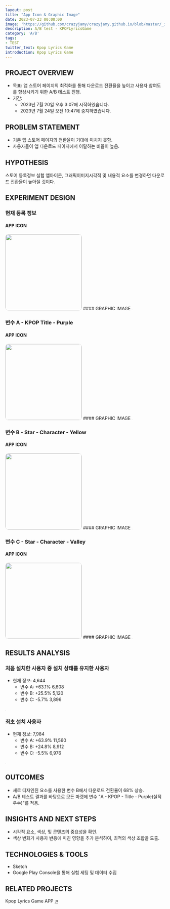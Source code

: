 ```yaml
---
layout: post
title: "App Icon & Graphic Image"
date: 2023-07-23 00:00:00
image: 'https://github.com/crazyjamy/crazyjamy.github.io/blob/master/_images/_thumbnail/AB-appicon-violet.png?raw=true'
description: A/B test - KPOPLyricsGame
category: 'A/B'
tags:
- TEST
twitter_text: Kpop Lyrics Game
introduction: Kpop Lyrics Game
---
```


## PROJECT OVERVIEW
+ 목표: 앱 스토어 페이지의 최적화를 통해 다운로드 전환율을 높이고 사용자 참여도를 향상시키기 위한 A/B 테스트 진행.
+ 기간:
  + 2023년 7월 20일 오후 3:07에 시작하였습니다. 
  + 2023년 7월 24일 오전 10:47에 중지하였습니다.
 
## PROBLEM STATEMENT
+ 기존 앱 스토어 페이지의 전환율이 기대에 미치지 못함.
+ 사용자들이 앱 다운로드 페이지에서 이탈하는 비율이 높음.

## HYPOTHESIS
스토어 등록정보 실험 앱아이콘, 그래픽이미지시각적 및 내용적 요소를 변경하면 다운로드 전환율이 높아질 것이다.

## EXPERIMENT DESIGN
### 현재 등록 정보
#### APP ICON 
<img src="https://github.com/crazyjamy/crazyjamy.github.io/blob/master/_images/_post/2023723-abtest-kpoplyricsgame/default.png?raw=true" alt="" style="border: 1px solid #e1e1e1; border-radius: 10px; width: 240px;">
#### GRAPHIC IMAGE
<img src="https://github.com/crazyjamy/crazyjamy.github.io/blob/master/_images/_post/2023723-abtest-kpoplyricsgame/default-GraphicImage_EN.png?raw=true" alt="" style="border: 1px solid #e1e1e1; border-radius: 10px;">

### 변수 A - KPOP Title - Purple
#### APP ICON 
<img src="https://github.com/crazyjamy/crazyjamy.github.io/blob/master/_images/_post/2023723-abtest-kpoplyricsgame/a-ic_launcher.png?raw=true" alt="" style="border: 1px solid #e1e1e1; border-radius: 10px; width: 240px;">
#### GRAPHIC IMAGE
<img src="https://github.com/crazyjamy/crazyjamy.github.io/blob/master/_images/_post/2023723-abtest-kpoplyricsgame/a-DicTocKPOP_Graphic.jpg?raw=true" alt="" style="border: 1px solid #e1e1e1; border-radius: 10px;">

### 변수 B - Star - Character - Yellow
#### APP ICON 
<img src="https://github.com/crazyjamy/crazyjamy.github.io/blob/master/_images/_post/2023723-abtest-kpoplyricsgame/b-ic_launcher.png?raw=true" alt="" style="border: 1px solid #e1e1e1; border-radius: 10px; width: 240px;">
#### GRAPHIC IMAGE
<img src="https://github.com/crazyjamy/crazyjamy.github.io/blob/master/_images/_post/2023723-abtest-kpoplyricsgame/b-DicTocKPOP_Graphic.jpg?raw=true" alt="" style="border: 1px solid #e1e1e1; border-radius: 10px;">

### 변수 C - Star - Character - Valley
#### APP ICON 
<img src="https://github.com/crazyjamy/crazyjamy.github.io/blob/master/_images/_post/2023723-abtest-kpoplyricsgame/c-ic_launcher.png?raw=true" alt="" style="border: 1px solid #e1e1e1; border-radius: 10px; width: 240px;">
#### GRAPHIC IMAGE
<img src="https://github.com/crazyjamy/crazyjamy.github.io/blob/master/_images/_post/2023723-abtest-kpoplyricsgame/c-DicTocKPOP_Graphic_C.jpg?raw=true" alt="" style="border: 1px solid #e1e1e1; border-radius: 10px;">

## RESULTS ANALYSIS
### 처음 설치한 사용자 중 설치 상태를 유지한 사용자
+ 현재 정보: 4,644
  + 변수 A: +63.1% 6,608
  + 변수 B: +25.5% 5,120
  + 변수 C: -5.7% 3,896
<img src="https://github.com/crazyjamy/crazyjamy.github.io/blob/master/_images/_post/2023723-abtest-kpoplyricsgame/ab-first-installed-user-not-deleted.png?raw=true" alt="" style="border: 1px solid #e1e1e1; border-radius: 10px;margin-top:10px;">

### 최초 설치 사용자
+ 현재 정보: 7,984
  + 변수 A: +63.9% 11,560
  + 변수 B: +24.8% 8,912
  + 변수 C: -5.5% 6,976
<img src="https://github.com/crazyjamy/crazyjamy.github.io/blob/master/_images/_post/2023723-abtest-kpoplyricsgame/ab-first-installed-user.png?raw=true" alt="" style="border: 1px solid #e1e1e1; border-radius: 10px;margin-top:10px;">

## OUTCOMES
+ 새로 디자인된 요소를 사용한 변수 B에서 다운로드 전환율이 68% 상승.
+ A/B 테스트 결과를 바탕으로 모든 마켓에 변수 "A - KPOP - Title - Purple(실적 우수)"를 적용.

## INSIGHTS AND NEXT STEPS
+ 시각적 요소, 색상, 및 콘텐츠의 중요성을 확인.
+ 색상 변화가 사용자 반응에 미친 영향을 추가 분석하여, 최적의 색상 조합을 도출.

## TECHNOLOGIES & TOOLS
+ Sketch
+ Google Play Console을 통해 실험 세팅 및 데이터 수집

## RELATED PROJECTS
Kpop Lyrics Game APP [↗](https://crazyjamy.github.io/kpoplyricsgame/)
